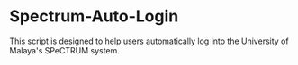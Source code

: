 # Spectrum-Auto-Login
This script is designed to help users automatically log into the University of Malaya's SPeCTRUM system.
